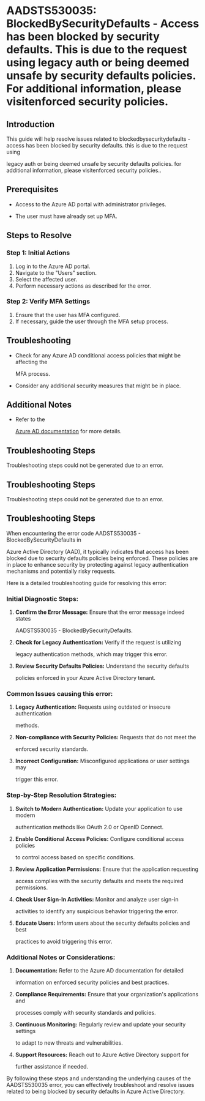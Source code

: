 
# AADSTS530035: BlockedBySecurityDefaults - Access has been blocked by security defaults. This is due to the request using legacy auth or being deemed unsafe by security defaults policies. For additional information, please visitenforced security policies.


## Introduction

This guide will help resolve issues related to blockedbysecuritydefaults - 
access has been blocked by security defaults. this is due to the request using

legacy auth or being deemed unsafe by security defaults policies. for additional
information, please visitenforced security policies..


## Prerequisites


* Access to the Azure AD portal with administrator privileges.

* The user must have already set up MFA.


## Steps to Resolve


### Step 1: Initial Actions

1. Log in to the Azure AD portal.
2. Navigate to the "Users" section.
3. Select the affected user.
4. Perform necessary actions as described for the error.


### Step 2: Verify MFA Settings

1. Ensure that the user has MFA configured.
2. If necessary, guide the user through the MFA setup process.


## Troubleshooting


* Check for any Azure AD conditional access policies that might be affecting the

  MFA process.

* Consider any additional security measures that might be in place.


## Additional Notes


* Refer to the

  [Azure AD 
documentation](https://learn.microsoft.com/en-us/azure/active-directory/)
  for more details.


## Troubleshooting Steps

Troubleshooting steps could not be generated due to an error.


## Troubleshooting Steps

Troubleshooting steps could not be generated due to an error.


## Troubleshooting Steps

When encountering the error code AADSTS530035 - BlockedBySecurityDefaults in

Azure Active Directory (AAD), it typically indicates that access has been
blocked due to security defaults policies being enforced. These policies are in
place to enhance security by protecting against legacy authentication mechanisms
and potentially risky requests.

Here is a detailed troubleshooting guide for resolving this error:


### Initial Diagnostic Steps:

1. **Confirm the Error Message:** Ensure that the error message indeed states

   AADSTS530035 - BlockedBySecurityDefaults.

2. **Check for Legacy Authentication:** Verify if the request is utilizing

   legacy authentication methods, which may trigger this error.
3. **Review Security Defaults Policies:** Understand the security defaults

   policies enforced in your Azure Active Directory tenant.


### Common Issues causing this error:

1. **Legacy Authentication:** Requests using outdated or insecure authentication

   methods.
2. **Non-compliance with Security Policies:** Requests that do not meet the

   enforced security standards.
3. **Incorrect Configuration:** Misconfigured applications or user settings may

   trigger this error.


### Step-by-Step Resolution Strategies:

1. **Switch to Modern Authentication:** Update your application to use modern

   authentication methods like OAuth 2.0 or OpenID Connect.
2. **Enable Conditional Access Policies:** Configure conditional access policies

   to control access based on specific conditions.
3. **Review Application Permissions:** Ensure that the application requesting

   access complies with the security defaults and meets the required
   permissions.
4. **Check User Sign-In Activities:** Monitor and analyze user sign-in

   activities to identify any suspicious behavior triggering the error.
5. **Educate Users:** Inform users about the security defaults policies and best

   practices to avoid triggering this error.


### Additional Notes or Considerations:

1. **Documentation:** Refer to the Azure AD documentation for detailed

   information on enforced security policies and best practices.
2. **Compliance Requirements:** Ensure that your organization's applications and

   processes comply with security standards and policies.
3. **Continuous Monitoring:** Regularly review and update your security settings

   to adapt to new threats and vulnerabilities.
4. **Support Resources:** Reach out to Azure Active Directory support for

   further assistance if needed.

By following these steps and understanding the underlying causes of the
AADSTS530035 error, you can effectively troubleshoot and resolve issues related
to being blocked by security defaults in Azure Active Directory.